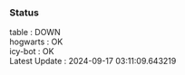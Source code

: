 ### Status


table : DOWN  
hogwarts : OK  
icy-bot : OK  
Latest Update : 2024-09-17 03:11:09.643219
